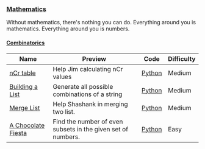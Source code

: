 ### [Mathematics](https://www.hackerrank.com/domains/mathematics)
Without mathematics, there's nothing you can do. Everything around you is mathematics. Everything around you is numbers.

#### [Combinatorics](https://www.hackerrank.com/domains/mathematics/combinatorics)

Name | Preview | Code | Difficulty
---- | ------- | ---- | ----------
[nCr table](https://www.hackerrank.com/challenges/ncr-table)|Help Jim calculating nCr values|[Python](ncr-table.py)|Medium
[Building a List](https://www.hackerrank.com/challenges/building-a-list)|Generate all possible combinations of a string|[Python](building-a-list.py)|Medium
[Merge List](https://www.hackerrank.com/challenges/merge-list)|Help Shashank in merging two list.|[Python](merge-list.py)|Medium
[A Chocolate Fiesta](https://www.hackerrank.com/challenges/a-chocolate-fiesta)|Find the number of even subsets in the given set of numbers.|[Python](a-chocolate-fiesta.py)|Easy

